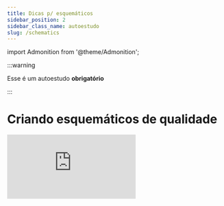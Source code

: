 ```yaml
---
title: Dicas p/ esquemáticos
sidebar_position: 2
sidebar_class_name: autoestudo
slug: /schematics
---
```


import Admonition from '@theme/Admonition';

:::warning

Esse é um autoestudo **obrigatório**

:::

# Criando esquemáticos de qualidade

<Admonition type="info" title="Autoestudo">

<div style={{ textAlign: 'center' }}>
    <iframe 
        style={{
            display: 'block',
            margin: 'auto',
            width: '100%',
            height: '50vh',
        }}
        src="https://www.youtube.com/embed/3FGNw28xBr0" 
        frameborder="0" 
        allowFullScreen>
    </iframe>
</div>

</Admonition>
